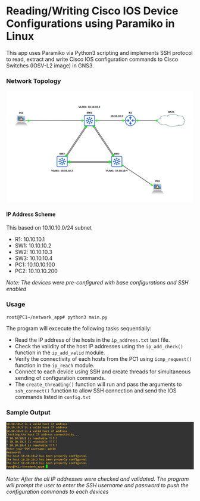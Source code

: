 # Reading/Writing Cisco IOS Device Configurations using Paramiko in Linux

This app uses Paramiko via Python3 scripting and implements SSH protocol to read, extract and write Cisco IOS configuration commands to Cisco Switches (IOSV-L2 image) in GNS3.

### Network Topology

![network topology](/network_topology.png)

#### IP Address Scheme

This based on 10.10.10.0/24 subnet

* R1: 10.10.10.1 
* SW1: 10.10.10.2
* SW2: 10.10.10.3
* SW3: 10.10.10.4
* PC1: 10.10.10.100
* PC2: 10.10.10.200

_Note: The devices were pre-configured with base configurations and SSH enabled_

### Usage

```
root@PC1~/network_app# python3 main.py
```

The program will excecute the following tasks sequentially:

* Read the IP address of the hosts in the `ip_address.txt` text file.
* Check the validity of the host IP addresses using the `ip_add_check()` function in the `ip_add_valid` module.
* Verify the connectivity of each hosts from the PC1 using `icmp_request()` function in the `ip_reach` module.
* Connect to each device using SSH and create threads for simultaneous sending of configuration commands.
* The `create_threading()` function will run and pass the arguments to `ssh_connect()` function to allow SSH connection and send the IOS commands listed in `config.txt`

### Sample Output

![sample output](/sample_output.png)

_Note: After the all IP addresses were checked and validated. The program will prompt the user to enter the SSH username and password to push the configuration commands to each devices_
